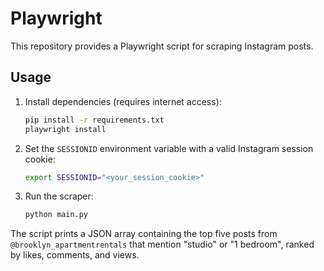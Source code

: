 # Playwright

This repository provides a Playwright script for scraping Instagram posts.

## Usage

1. Install dependencies (requires internet access):
   ```bash
   pip install -r requirements.txt
   playwright install
   ```
2. Set the `SESSIONID` environment variable with a valid Instagram session cookie:
   ```bash
   export SESSIONID="<your_session_cookie>"
   ```
3. Run the scraper:
   ```bash
   python main.py
   ```

The script prints a JSON array containing the top five posts from `@brooklyn_apartmentrentals`
that mention "studio" or "1 bedroom", ranked by likes, comments, and views.
